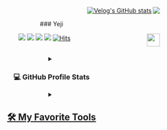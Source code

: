 
<div align=center>
<!-- 
[![tistory](https://user-images.githubusercontent.com/115096296/198907140-56479cc1-370e-4bf8-89a3-70aa967de89f.png)](https://nananja.tistory.com/)
</div> -->
<!-- contact -->
    <div align=right>

  <img align="right" src="http://mazassumnida.wtf/api/v2/generate_badge?boj=itsds"/>

  [![Velog's GitHub stats](https://velog-readme-stats.vercel.app/api/list?name=eungyeole)](https://velog.io/@eungyeole) 
</div>
  ### Yeji
  

  <a href="https://yejang2ndbrain.vercel.app/"><img src="https://img.shields.io/badge/dailynote-3DDC84?style=badge&logo=TILNotes&logoColor=white"/></a> <a href="https://nananja.tistory.com/"><img src="https://img.shields.io/badge/2023notes-E5511E?style=badge&logo=Tistory&logoColor=white"/></a> <a href="https://yejangfolio.netlify.app/"><img src="https://img.shields.io/badge/Resume-ffffff?style=badge&logo=notion&logoColor=black"/></a> <a href="https://yejangfolio.netlify.app/"><img src="https://img.shields.io/badge/Projects-735998?style=badge&logo=GitHub&logoColor=white"/></a> 
[![Hits](https://hits.seeyoufarm.com/api/count/incr/badge.svg?url=https%3A%2F%2Fgithub.com%2Fnanandive&count_bg=%23E7B2D9&title_bg=%23CBB3FF&icon=&icon_color=%23E7E7E7&title=hits&edge_flat=false)](https://github.com/nanandive)
  <img align="right" width="30" src="https://user-images.githubusercontent.com/75469131/213887734-1f8f0fb6-4395-4aa6-b828-3b44b96d8f0f.gif" />
</div>
<br>

</div>

<!--<div align=center><h1>👋 Hi, I’m @nanandive </h1></div>-->


<div align="center">

<!--[![Top Langs](https://github-readme-stats.vercel.app/api/top-langs/?username=nanandive&langs_count=8)]-->
<!--<img src="http://mazandi.herokuapp.com/api?handle={백준닉네임}&theme=warm"/> -->


<!--[https://www.linkedin.com/feed/](https://www.linkedin.com/in/yeji-kim-45642b253/) -->

<!--https://www.rocketpunch.com/@itsds1124/posts -->
<details> 

  <summary> <h3>💻 GitHub Profile Stats</h3></summary>

  <!-- https://github.com/anuraghazra/github-readme-stats -->

  <a href="https://github.com/nanandive/github-readme-stats"><img alt="DenverCoder1's Top Languages" src="https://denvercoder1-github-readme-stats.vercel.app/api/top-langs/?username=nanandive&langs_count=8&layout=compact&theme=react&hide_border=true&bg_color=1F222E&title_color=F85D7F&icon_color=F8D866&hide=Jupyter%20Notebook,Roff" height="192px"/>
<a href="https://git.io/streak-stats"><img src="https://streak-stats.demolab.com?user=nanandive&theme=blueberry-duo" alt="GitHub Streak" /> 

</details> 

 
<details> 
  <summary><h2>🛠️ My Favorite Tools</h2></summary>
   <h3>👨‍💻 Programming and Markup Languages</h3>

<p>
<img src="https://img.shields.io/badge/JAVA-007396?style=for-the-badge&logo=java&logoColor=white">
<img src="https://img.shields.io/badge/node.js-339933?style=for-the-badge&logo=node.js&logoColor=black">

<br>
<!-- <img src="https://img.shields.io/badge/react-61DAFB?style=for-the-badge&logo=react&logoColor=black"> -->
<img src="https://img.shields.io/badge/javascript-F7DF1E?style=for-the-badge&logo=javascript&logoColor=black">

</p>


  <h3>🧰 Frameworks and Libraries</h3>
  <p>
    <img src="https://img.shields.io/badge/Spring-6DB33F?style=for-the-badge&logo=Spring&logoColor=white">
<img src="https://img.shields.io/badge/oracle-F80000?style=for-the-badge&logo=oracle&logoColor=white">
<img src="https://img.shields.io/badge/mysql-4479A1?style=for-the-badge&logo=mysql&logoColor=white">


 </p>

</details> 
</div>
